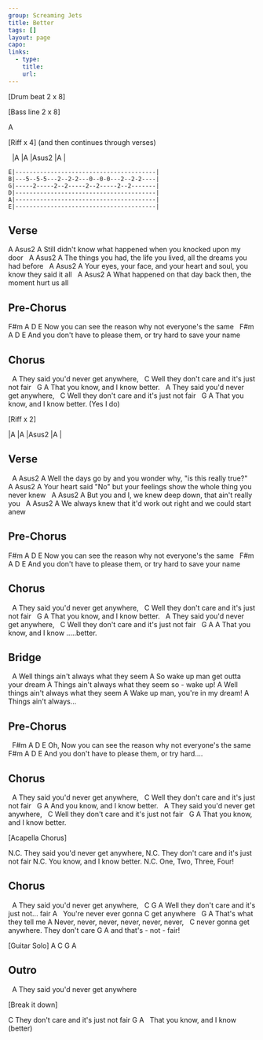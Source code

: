 ```yaml
---
group: Screaming Jets
title: Better
tags: []
layout: page
capo: 
links: 
  - type: 
    title: 
    url: 
---
```


[Drum beat 2 x 8]

[Bass line 2 x 8]

A

[Riff x 4] (and then continues through verses)

&nbsp;   |A       |A       |Asus2    |A        |

```chordpro
E|----------------------------------------|
B|---5--5-5---2--2-2---0--0-0---2--2-2----|
G|-----2-----2--2-----2--2-----2--2-------|
D|----------------------------------------|
A|----------------------------------------|
E|----------------------------------------|
```

## Verse

A                                        Asus2           A
Still didn't know what happened when you knocked upon my door
&nbsp;   A                                           Asus2                A
The things you had, the life you lived, all the dreams you had before
&nbsp;    A                                             Asus2                A
Your eyes, your face, and your heart and soul, you know they said it all
&nbsp;    A                                   Asus2          A
What happened on that day back then, the moment hurt us all

## Pre-Chorus

F#m                 A              D              E
Now you can see the reason why not everyone's the same
&nbsp;   F#m               A                   D                 E
And you don't have to please them, or try hard to save your name

## Chorus
&nbsp;    A
They said you'd never get anywhere,
&nbsp;    C
Well they don't care and it's just not fair
&nbsp;    G                    A
That you know, and I know better.
&nbsp;    A
They said you'd never get anywhere,
&nbsp;    C
Well they don't care and it's just not fair
&nbsp;    G                    A
That you know, and I know better. (Yes I do)

[Riff x 2]

|A    |A    |Asus2    |A     |

## Verse

&nbsp;        A                               Asus2          A
Well the days go by and you wonder why, "is this really true?"
&nbsp;    A                                                Asus2               A
Your heart said "No" but your feelings show the whole thing you never knew
&nbsp;   A                             Asus2                A
But you and I, we knew deep down, that ain't really you
&nbsp;  A                                        Asus2          A
We always knew that it'd work out right and we could start anew

## Pre-Chorus

F#m                 A              D              E
Now you can see the reason why not everyone's the same
&nbsp;   F#m               A                   D                 E
And you don't have to please them, or try hard to save your name

## Chorus

&nbsp;    A
They said you'd never get anywhere,
&nbsp;    C
Well they don't care and it's just not fair
&nbsp;    G                    A
That you know, and I know better.
&nbsp;    A
They said you'd never get anywhere,
&nbsp;    C
Well they don't care and it's just not fair
&nbsp;    G                    A      A
That you know, and I know .....better.

## Bridge

&nbsp;    A
Well things ain't always what they seem
A
So wake up man get outta your dream
A
Things ain't always what they seem so - wake up!
A
Well things ain't always what they seem
A
Wake up man, you're in my dream!
A
Things ain't always...

## Pre-Chorus

&nbsp;   F#m                 A              D              E
Oh, Now you can see the reason why not everyone's the same
&nbsp;   F#m               A                   D            E
And you don't have to please them, or try hard....

## Chorus

&nbsp;    A
They said you'd never get anywhere,
&nbsp;    C
Well they don't care and it's just not fair
&nbsp;   G                    A
And you know, and I know better.
&nbsp;    A
They said you'd never get anywhere,
&nbsp;    C
Well they don't care and it's just not fair
&nbsp;    G                    A
That you know, and I know better.

[Acapella Chorus]

N.C.
They said you'd never get anywhere,
N.C.
They don't care and it's just not fair
N.C.
You know, and I know better.
N.C.
One, Two, Three, Four!

## Chorus
&nbsp;    A
They said you'd never get anywhere,
&nbsp;    C                                    G         A
Well they don't care and it's just not... fair
A
&nbsp; You're never ever gonna
C
get anywhere
&nbsp;                G         A
That's what they tell me
A
Never, never, never, never, never, never,
&nbsp;           C
never gonna get anywhere. They don't care
G                  A
and that's - not - fair!

[Guitar Solo]
A    C    G    A

## Outro
&nbsp;    A
They said you'd never get anywhere

[Break it down]

C
They don't care and it's just not fair
G                             A
&nbsp;  That you know, and I know (better)

